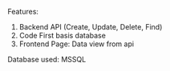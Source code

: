 Features:
1. Backend API (Create, Update, Delete, Find)
2. Code First basis database
3. Frontend Page: Data view from api

Database used: MSSQL
